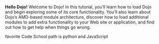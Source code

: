 **Hello Dojo!**
Welcome to Dojo! In this tutorial, you’ll learn how to load Dojo and begin exploring some of its core functionality. 
You’ll also learn about Dojo’s AMD-based module architecture, discover how to load additional modules to add extra functionality
to your Web site or application, and find out how to get help when things go wrong.

favorite Code School path is python and JavaScript
